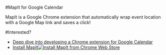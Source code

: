 #MapIt for Google Calendar

MapIt is a Google Chrome extension that automatically wrap event location with a Google Map link and saves a click!

#Interested?
* [Deep dive into developing a Chrome extension for Google Calendar](http://harishvc.com/2015/12/29/mapit-for-google-calendar/)
* <a href="https://chrome.google.com/webstore/detail/mapit-for-google-calendar/gnmohhffhadlkilikphnibfhelellaih?hl=en-US&gl=US)">Install MapIt<img src="http://harishvc.com/pics/ChromeWebStore_Badge.png" alt="Install MapIt from Chrome Web Store"/></a>  
